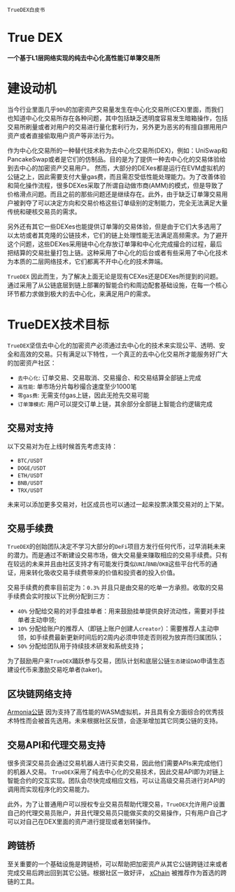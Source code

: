 `TrueDEX白皮书`

# True DEX
**一个基于L1层网络实现的纯去中心化高性能订单簿交易所**


# 建设动机

当今行业里面几乎`90%`的加密资产交易量发生在中心化交易所(CEX)里面，而我们也知道中心化交易所存在各种问题，其中包括缺乏透明度容易发生暗箱操作，包括交易所刷量或者对用户的交易进行量化套利行为，另外更为恶劣的有擅自挪用用户资产或者直接偷取用户资产等非法行为。

作为中心化交易所的一种替代技术称为去中心化交易所(DEX)，例如：UniSwap和PancakeSwap或者是它们的仿制品。目的是为了提供一种去中心化的交易体验给到去中心的加密资产交易用户。 然而，大部分的DEXes都是运行在EVM虚拟机的公链之上，因此需要支付大量gas费，而且需忍受低性能处理能力。为了改善体验和简化操作流程，很多DEXes采取了所谓自动做市商(AMM)的模式，但是导致了价格滑点问题。而且之前的那些问题还是继续存在。此外，由于缺乏订单簿交易用户被剥夺了可以决定方向和交易价格这些订单级别的定制能力，完全无法满足大量传统和硬核交易员的需求。

另外还有其它一些DEXes也能提供订单簿的交易体验，但是由于它们大多选用了以太坊或者其克隆的公链技术，它们的链上处理性能无法满足高频需求。为了避开这个问题，这些DEXes采用链中心化存放订单簿和中心化完成撮合的过程，最后把结算的交易批量打包上链。这种采用了中心化的后台或者有些采用了中心化技术为本质的二层网络技术，它们都离不开中心化的技术弊端。

`TrueDEX` 因此而生，为了解决上面无论是现有CEXes还是DEXes所提到的问题。通过采用了从公链底层到链上部署的智能合约和周边配套基础设施，在每一个核心环节都力求做到极大的去中心化，来满足用户的需求。

# TrueDEX技术目标
`TrueDEX`坚信去中心化的加密资产必须通过去中心化的技术来实现公平、透明、安全和高效的交易。只有满足以下特性，一个真正的去中心化交易所才能服务好广大的加密资产社区：

- `去中心化`: 订单交易、交易取消、交易撮合、和交易结算全部链上完成
- `高性能`: 单市场分片每秒撮合速度至少1000笔
- `零gas费`: 无需支付gas上链，因此无抢先交易可能
- `订单簿模式`: 用户可以提交订单上链，其余部分全部链上智能合约逻辑完成  
## 交易对支持

以下交易对为在上线时候首先考虑支持：

- `BTC/USDT`
- `DOGE/USDT`
- `ETH/USDT`
- `BNB/USDT`
- `TRX/USDT`

未来可以添加更多交易对，社区成员也可以通过一起来投票决策交易对的上下架。
## 交易手续费

`TrueDEX`的创始团队决定不学习大部分的`DeFi`项目方发行任何代币，过早消耗未来的潜力。而是通过不断建设交易市场，做大交易量来赚取相应的交易手续费。只有在较远的未来并且由社区支持才有可能发行类似`UNI`/`BNB`/`OKB`这些平台代币的通证，用来转化吸收交易手续费带来的价值和投资者的投入价值。

交易手续费的费率目前定为：`0.3%` 并且只是由交易的吃单一方承担。收取的交易手续费会实时按以下比例分配到三方：
- `40%` 分配给交易的对手盘挂单者：用来鼓励挂单提供良好流动性，需要对手挂单者主动申领;
- `10%` 分配给账户的推荐人（即链上账户创建人`creator`）：需要推荐人主动申领，如手续费最新更新时间后的2周内必须申领走否则视为放弃而归属团队；
- `50%` 分配给团队用于持续技术研发和系统支持；

为了鼓励用户来`TrueDEX`踊跃参与交易，团队计划和底层公链`生态建设DAO`申请生态建设代币来激励交易吃单者(taker)。
## 区块链网络支持

[Armonia公链](https://amax.network) 因为支持了高性能的WASM虚拟机，并且具有全方面综合的优秀技术特性而会被首先选用。未来根据社区反馈，会逐渐增加其它同类公链的支持。

## 交易API和代理交易支持

很多资深交易员会通过交易机器人进行买卖交易，因此他们需要APIs来完成他们的机器人交易。
`TrueDEX`采用了纯去中心化的交易技术，因此交易API即为对链上智能合约的交互实现。团队会尽快完成相应文档，可以让高级交易员进行对API的调用而实现程序化的交易能力。


此外，为了让普通用户可以授权专业交易员帮助代理交易，`TrueDEX`允许用户设置自己的代理交易员账户，并且代理交易员只能做买卖的交易操作，只有用户自己才可以对自己在DEX里面的资产进行提现或者划转操作。
## 跨链桥

至关重要的一个基础设施是跨链桥，可以帮助把加密资产从其它公链跨链过来或者完成交易后跨出回到其它公链。根据社区一致好评， [xChain](https://xchain.pro) 被推荐作为首选的跨链的工具。
